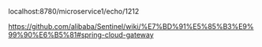 
localhost:8780/microservice1/echo/1212

https://github.com/alibaba/Sentinel/wiki/%E7%BD%91%E5%85%B3%E9%99%90%E6%B5%81#spring-cloud-gateway

